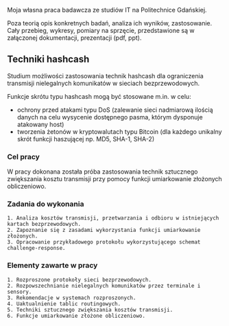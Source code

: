Moja własna praca badawcza ze studiów IT na Politechnice Gdańskiej.

Poza teorią opis konkretnych badań, analiza ich wyników, zastosowanie.
Cały przebieg, wykresy, pomiary na sprzęcie, przedstawione są w załączonej dokumentacji, prezentacji (pdf, ppt).

## Techniki hashcash

Studium możliwości zastosowania technik hashcash dla ograniczenia transmisji nielegalnych komunikatów w sieciach bezprzewodowych.

Funkcje skrótu typu hashcash mogą być stosowane m.in. w celu:
* ochrony przed atakami typu DoS (zalewanie sieci nadmiarową ilością danych na celu wysycenie dostępnego pasma, którym dysponuje atakowany host)
* tworzenia żetonów w kryptowalutach typu Bitcoin (dla każdego unikalny skrót funkcji haszującej np. MD5, SHA-1, SHA-2)

### Cel pracy

W pracy dokonana została próba zastosowania technik sztucznego zwiększania kosztu transmisji przy pomocy funkcji umiarkowanie złożonych obliczeniowo.  

### Zadania do wykonania

```
1. Analiza kosztów transmisji, przetwarzania i odbioru w istniejących kartach bezprzewodowych. 
2. Zapoznanie się z zasadami wykorzystania funkcji umiarkowanie złożonych. 
3. Opracowanie przykładowego protokołu wykorzystującego schemat challenge-response.
```

### Elementy zawarte w pracy

```
1. Rozproszone protokoły sieci bezprzewodowych.
2. Rozpowszechnianie nielegalnych komunikatów przez terminale i sensory.
3. Rekomendacje w systemach rozproszonych.
4. Uaktualnienie tablic routingowych.
5. Techniki sztucznego zwiększania kosztów transmisji.
6. Funkcje umiarkowanie złożone obliczeniowo.
```
